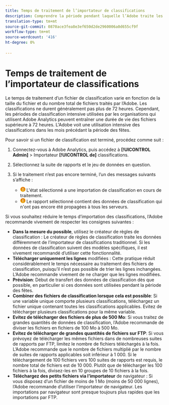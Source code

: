 ```yaml
---
title: Temps de traitement de l’importateur de classifications
description: Comprendre la période pendant laquelle l’Adobe traite les fichiers de classification et comment réduire le temps de traitement.
translation-type: tm+mt
source-git-commit: 0870ace3fea8e3ef650d2de2960006a0d655cf9f
workflow-type: tm+mt
source-wordcount: '416'
ht-degree: 0%

---
```



# Temps de traitement de l’importateur de classifications

Le temps de traitement d’un fichier de classification varie en fonction de la taille du fichier et du nombre total de fichiers traités par l’Adobe. Les classifications ne durent généralement pas plus de 72 heures. Cependant, les périodes de classification intensive utilisées par les organisations qui utilisent Adobe Analytics peuvent entraîner une durée de vie des fichiers supérieure à 72 heures. L&#39;Adobe voit une utilisation intensive des classifications dans les mois précédant la période des fêtes.

Pour savoir si un fichier de classification est terminé, procédez comme suit :

1. Connectez-vous à Adobe Analytics, puis accédez à **[!UICONTROL Admin]** > Importateur **[!UICONTROL de]** classifications.
2. Sélectionnez la suite de rapports et le jeu de données en question.
3. Si le traitement n’est pas encore terminé, l’un des messages suivants s’affiche :

   * ![Avis](assets/icon_notice_notice.gif) L&#39;état sélectionné a une importation de classification en cours de traitement.
   * ![Remarque](assets/icon_notice_notice.gif) Le rapport sélectionné contient des données de classification qui n&#39;ont pas encore été propagées à tous les serveurs.

Si vous souhaitez réduire le temps d’importation des classifications, l’Adobe recommande vivement de respecter les consignes suivantes :

* **Dans la mesure du possible**, utilisez le créateur de règles de classification : Le créateur de règles de classification traite les données différemment de l’importateur de classifications traditionnel. Si les données de classification suivent des modèles spécifiques, il est vivement recommandé d’utiliser cette fonctionnalité.
* **Télécharger uniquement les lignes** modifiées : Cette pratique réduit considérablement le temps nécessaire au traitement des fichiers de classification, puisqu’il n’est pas possible de trier les lignes inchangées. L’Adobe recommande vivement de ne charger que les lignes modifiées.
* **Prévision**: Début de transfert des données de classification dès que possible, en particulier si ces données sont utilisées pendant la période des fêtes.
* **Combiner des fichiers de classification lorsque cela est possible**: Si une variable unique comporte plusieurs classifications, téléchargez un fichier unique contenant toutes les classifications applicables. Evitez de télécharger plusieurs classifications pour la même variable.
* **Evitez de télécharger des fichiers de plus de 500 Mo**: Si vous traitez de grandes quantités de données de classification, l’Adobe recommande de diviser les fichiers en fichiers de 100 Mo à 500 Mo.
* **Evitez de télécharger de grandes quantités de fichiers sur FTP**: Si vous prévoyez de télécharger les mêmes fichiers dans de nombreuses suites de rapports par FTP, limitez le nombre de fichiers téléchargés à la fois. L’Adobe recommande que le nombre de fichiers multiplié par le nombre de suites de rapports applicables soit inférieur à 1 000. Si le téléchargement de 100 fichiers vers 100 suites de rapports est requis, le nombre total de fichiers est de 10 000. Plutôt que de télécharger les 100 fichiers à la fois, divisez-les en 10 groupes de 10 fichiers à la fois.
* **Téléchargez des petits fichiers via l’importateur** de navigateur : Si vous disposez d’un fichier de moins de 1 Mo (moins de 50 000 lignes), l’Adobe recommande d’utiliser l’importateur de navigateur. Les importations par navigateur sont presque toujours plus rapides que les importations par FTP.

